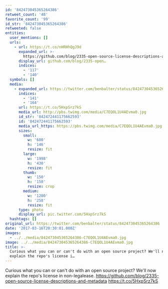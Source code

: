 ```yaml
---
id: '842473045365264386'
retweet_count: '48'
favorite_count: '99'
id_str: '842473045365264386'
retweeted: false
entities:
  user_mentions: []
  urls:
    - url: https://t.co/nHRHhQgJ9d
      expanded_url: >-
        https://github.com/blog/2335-open-source-license-descriptions-and-metadata
      display_url: github.com/blog/2335-open…
      indices:
        - '117'
        - '140'
  symbols: []
  media:
    - expanded_url: https://twitter.com/benbalter/status/842473045365264386/photo/1
      indices:
        - '141'
        - '164'
      url: https://t.co/5HxpSrz7kS
      media_url: http://pbs.twimg.com/media/C7EQOL1U4AEvma0.jpg
      id_str: '842472441175662593'
      id: '842472441175662593'
      media_url_https: https://pbs.twimg.com/media/C7EQOL1U4AEvma0.jpg
      sizes:
        small:
          w: '680'
          h: '146'
          resize: fit
        large:
          w: '1998'
          h: '430'
          resize: fit
        thumb:
          w: '150'
          h: '150'
          resize: crop
        medium:
          w: '1200'
          h: '258'
          resize: fit
      type: photo
      display_url: pic.twitter.com/5HxpSrz7kS
  hashtags: []
original_url: https://twitter.com/benbalter/status/842473045365264386
date: '2017-03-16T20:30:01.000Z'
images:
  - ../../media/842473045365264386-C7EQOL1U4AEvma0.jpg
image: ../../media/842473045365264386-C7EQOL1U4AEvma0.jpg
title: >-
  Curious what you can or can't do with an open source project? We'll now
  explain the repo's license i…
---
```


Curious what you can or can't do with an open source project? We'll now explain the repo's license in non-legalease. https://github.com/blog/2335-open-source-license-descriptions-and-metadata https://t.co/5HxpSrz7kS